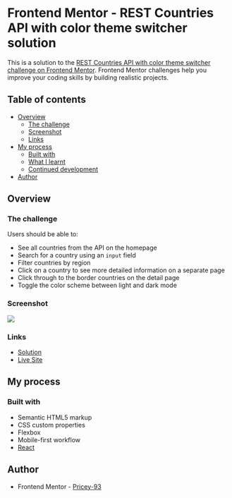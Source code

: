 # Frontend Mentor - REST Countries API with color theme switcher solution

This is a solution to the [REST Countries API with color theme switcher challenge on Frontend Mentor](https://www.frontendmentor.io/challenges/rest-countries-api-with-color-theme-switcher-5cacc469fec04111f7b848ca). Frontend Mentor challenges help you improve your coding skills by building realistic projects. 

## Table of contents

- [Overview](#overview)
  - [The challenge](#the-challenge)
  - [Screenshot](#screenshot)
  - [Links](#links)
- [My process](#my-process)
  - [Built with](#built-with)
  - [What I learnt](#what-i-learnt)
  - [Continued development](#continued-development)
- [Author](#author)

## Overview

### The challenge

Users should be able to:

- See all countries from the API on the homepage
- Search for a country using an `input` field
- Filter countries by region
- Click on a country to see more detailed information on a separate page
- Click through to the border countries on the detail page
- Toggle the color scheme between light and dark mode

### Screenshot

<img src="https://github.com/Pricey-93/country-finder/assets/56130851/08c2715f-2073-4723-8a4e-73d5cfcb5877"/>

### Links

- [Solution](https://github.com/Pricey-93/country-finder)
- [Live Site](https://pricey-93.github.io/country-finder/)

## My process

### Built with

- Semantic HTML5 markup
- CSS custom properties
- Flexbox
- Mobile-first workflow
- [React](https://reactjs.org/)

## Author

- Frontend Mentor - [Pricey-93](https://www.frontendmentor.io/profile/Pricey-93)
